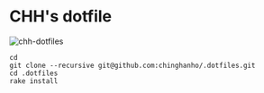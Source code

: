 # CHH's dotfile

![chh-dotfiles](https://lh5.googleusercontent.com/-zmNq9I6M8wY/UWQHQAdk1BI/AAAAAAAAF_s/ejDrVE8N_4M/s1788/tmux-final.png)

    cd
    git clone --recursive git@github.com:chinghanho/.dotfiles.git
    cd .dotfiles
    rake install
